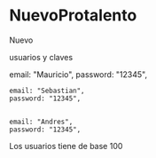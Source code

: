 # NuevoProtalento
Nuevo


usuarios y claves

 email: "Mauricio",
    password: "12345",


    email: "Sebastian",
    password: "12345",
 
  
    email: "Andres",
    password: "12345",
   
   Los usuarios tiene de base 100